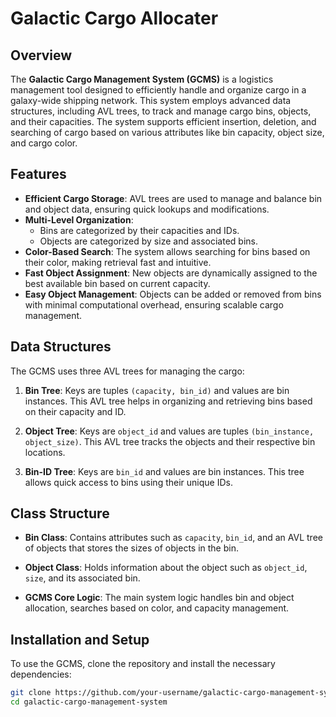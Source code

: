 # Galactic Cargo Allocater

## Overview

The **Galactic Cargo Management System (GCMS)** is a logistics management tool designed to efficiently handle and organize cargo in a galaxy-wide shipping network. This system employs advanced data structures, including AVL trees, to track and manage cargo bins, objects, and their capacities. The system supports efficient insertion, deletion, and searching of cargo based on various attributes like bin capacity, object size, and cargo color.

## Features

- **Efficient Cargo Storage**: AVL trees are used to manage and balance bin and object data, ensuring quick lookups and modifications.
- **Multi-Level Organization**:
  - Bins are categorized by their capacities and IDs.
  - Objects are categorized by size and associated bins.
- **Color-Based Search**: The system allows searching for bins based on their color, making retrieval fast and intuitive.
- **Fast Object Assignment**: New objects are dynamically assigned to the best available bin based on current capacity.
- **Easy Object Management**: Objects can be added or removed from bins with minimal computational overhead, ensuring scalable cargo management.

## Data Structures

The GCMS uses three AVL trees for managing the cargo:

1. **Bin Tree**: Keys are tuples `(capacity, bin_id)` and values are bin instances. This AVL tree helps in organizing and retrieving bins based on their capacity and ID.
   
2. **Object Tree**: Keys are `object_id` and values are tuples `(bin_instance, object_size)`. This AVL tree tracks the objects and their respective bin locations.

3. **Bin-ID Tree**: Keys are `bin_id` and values are bin instances. This tree allows quick access to bins using their unique IDs.

## Class Structure

- **Bin Class**: Contains attributes such as `capacity`, `bin_id`, and an AVL tree of objects that stores the sizes of objects in the bin.
  
- **Object Class**: Holds information about the object such as `object_id`, `size`, and its associated bin.

- **GCMS Core Logic**: The main system logic handles bin and object allocation, searches based on color, and capacity management.

## Installation and Setup

To use the GCMS, clone the repository and install the necessary dependencies:

```bash
git clone https://github.com/your-username/galactic-cargo-management-system.git
cd galactic-cargo-management-system
